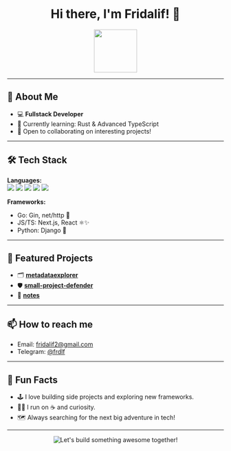 <h1 align="center">Hi there, I'm Fridalif! 👋</h1>
<p align="center">
  <img src="https://tenor.com/view/ghostedvpn-hacker-cat-bongo-cat-keyboard-cat-hacker-gif-4373606555250453292" width="100" />
</p>

---

## 🚀 About Me

- 💻 **Fullstack Developer**
- 🧠 Currently learning: Rust & Advanced TypeScript  
- 🤝 Open to collaborating on interesting projects!

---

## 🛠️ Tech Stack

**Languages:**  
<img src="https://img.shields.io/badge/Go-00ADD8?style=for-the-badge&logo=go&logoColor=white"/> <img src="https://img.shields.io/badge/TypeScript-3178C6?style=for-the-badge&logo=typescript&logoColor=white"/> <img src="https://img.shields.io/badge/Python-3776AB?style=for-the-badge&logo=python&logoColor=white"/> <img src="https://img.shields.io/badge/C-00599C?style=for-the-badge&logo=c&logoColor=white"/> <img src="https://img.shields.io/badge/Rust-000000?style=for-the-badge&logo=rust&logoColor=white"/>

**Frameworks:**  
- Go: Gin, net/http 🚦
- JS/TS: Next.js, React ⚛️✨
- Python: Django 🍰

---

## 🌟 Featured Projects

- 🗂️ [**metadataexplorer**](https://github.com/fridalif/metadataexplorer/)  
- 🛡️ [**small-project-defender**](https://github.com/fridalif/small-project-defender/)
- 📖 [**notes**](https://github.com/fridalif/notes/)

---

## 📫 How to reach me

- Email: [fridalif2@gmail.com](mailto:fridalif2@gmail.com)  
- Telegram: [@frdlf](https://t.me/frdlf)  

---

## 🎯 Fun Facts

- 🕹️ I love building side projects and exploring new frameworks.
- 🏃‍♂️ I run on ☕ and curiosity.
- 🗺️ Always searching for the next big adventure in tech!

---

<p align="center">
  <img src="https://readme-typing-svg.herokuapp.com?font=Fira+Code&weight=500&size=24&pause=1000&color=36BCF7&center=true&vCenter=true&width=435&lines=Let%27s+build+something+awesome+together!+%F0%9F%92%A1" alt="Let's build something awesome together!"/>
</p>

